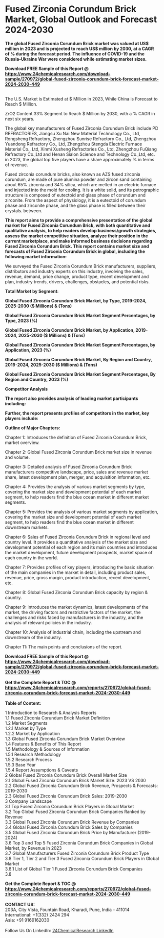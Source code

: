 <h1>Fused Zirconia Corundum Brick Market, Global Outlook and Forecast 2024-2030</h1><p><strong>The global Fused Zirconia Corundum Brick market was valued at US$ million in 2023 and is projected to reach US$ million by 2030, at a CAGR of % during the forecast period. The influence of COVID-19 and the Russia-Ukraine War were considered while estimating market sizes.</strong></p><p>
</p><p></p><div><b>Download FREE Sample of this Report @ 
            <a href="https://www.24chemicalresearch.com/download-sample/270972/global-fused-zirconia-corundum-brick-forecast-market-2024-2030-449">
            https://www.24chemicalresearch.com/download-sample/270972/global-fused-zirconia-corundum-brick-forecast-market-2024-2030-449</a></b></div><br><p>
The U.S. Market is Estimated at $ Million in 2023, While China is Forecast to Reach $ Million.</p><p>
ZrO2 Content 33% Segment to Reach $ Million by 2030, with a % CAGR in next six years.</p><p>
The global key manufacturers of Fused Zirconia Corundum Brick include PD REFRACTORIES, Jiangsu Xu Nai New Material Technology Co., Ltd, Rongsheng Refractory, Zhengzhou Sunrise Refractory Co., Ltd, Zhengzhou Yuandong Refractory Co., Ltd, Zhengzhou Stengda Electric Furnace Material Co., Ltd, Xinmi Xusheng Refractories Co., Ltd, Zhengzhou FuQiang Refractory Co.,Ltd and Henan Sialon Science and Technology Co.,Ltd, etc. in 2023, the global top five players have a share approximately % in terms of revenue.</p><p>
Fused zirconia corundum bricks, also known as AZS fused zirconia corundum, are made of pure alumina powder and zircon sand containing about 65% zirconia and 34% silica, which are melted in an electric furnace and injected into the mold for cooling. It is a white solid, and its petrographic structure is composed of eutectoid and glass phase of corundum and zirconite. From the aspect of physiology, it is a eutectoid of corundum phase and zirconite phase, and the glass phase is filled between their crystals. between.</p><p>
<strong>This report aims to provide a comprehensive presentation of the global market for Fused Zirconia Corundum Brick, with both quantitative and qualitative analysis, to help readers develop business/growth strategies, assess the market competitive situation, analyze their position in the current marketplace, and make informed business decisions regarding Fused Zirconia Corundum Brick. This report contains market size and forecasts of Fused Zirconia Corundum Brick in global, including the following market information:</strong></p><p>
</p><p>
</p><p>We surveyed the Fused Zirconia Corundum Brick manufacturers, suppliers, distributors and industry experts on this industry, involving the sales, revenue, demand, price change, product type, recent development and plan, industry trends, drivers, challenges, obstacles, and potential risks.</p><p>
<strong>Total Market by Segment:</strong></p><p>
<strong>Global Fused Zirconia Corundum Brick Market, by Type, 2019-2024, 2025-2030 ($ Millions) &amp; (Tons)</strong></p><p>
<strong>Global Fused Zirconia Corundum Brick Market Segment Percentages, by Type, 2023 (%)</strong></p><p>
</p><p>
<strong>Global Fused Zirconia Corundum Brick Market, by Application, 2019-2024, 2025-2030 ($ Millions) &amp; (Tons)</strong></p><p>
<strong>Global Fused Zirconia Corundum Brick Market Segment Percentages, by Application, 2023 (%)</strong></p><p>
</p><p>
<strong>Global Fused Zirconia Corundum Brick Market, By Region and Country, 2019-2024, 2025-2030 ($ Millions) &amp; (Tons)</strong></p><p>
<strong>Global Fused Zirconia Corundum Brick Market Segment Percentages, By Region and Country, 2023 (%)</strong></p><p>
</p><p>
<strong>Competitor Analysis</strong></p><p>
<strong>The report also provides analysis of leading market participants including:</strong></p><p>
</p><p>
<strong>Further, the report presents profiles of competitors in the market, key players include:</strong></p><p>
</p><p>
<strong>Outline of Major Chapters:</strong></p><p>
</p><p>Chapter 1: Introduces the definition of Fused Zirconia Corundum Brick, market overview.</p><p>
Chapter 2: Global Fused Zirconia Corundum Brick market size in revenue and volume.</p><p>
Chapter 3: Detailed analysis of Fused Zirconia Corundum Brick manufacturers competitive landscape, price, sales and revenue market share, latest development plan, merger, and acquisition information, etc.</p><p>
Chapter 4: Provides the analysis of various market segments by type, covering the market size and development potential of each market segment, to help readers find the blue ocean market in different market segments.</p><p>
Chapter 5: Provides the analysis of various market segments by application, covering the market size and development potential of each market segment, to help readers find the blue ocean market in different downstream markets.</p><p>
Chapter 6: Sales of Fused Zirconia Corundum Brick in regional level and country level. It provides a quantitative analysis of the market size and development potential of each region and its main countries and introduces the market development, future development prospects, market space of each country in the world.</p><p>
Chapter 7: Provides profiles of key players, introducing the basic situation of the main companies in the market in detail, including product sales, revenue, price, gross margin, product introduction, recent development, etc.</p><p>
Chapter 8: Global Fused Zirconia Corundum Brick capacity by region &amp; country.</p><p>
Chapter 9: Introduces the market dynamics, latest developments of the market, the driving factors and restrictive factors of the market, the challenges and risks faced by manufacturers in the industry, and the analysis of relevant policies in the industry.</p><p>
Chapter 10: Analysis of industrial chain, including the upstream and downstream of the industry.</p><p>
Chapter 11: The main points and conclusions of the report.</p><div><b>Download FREE Sample of this Report @ 
            <a href="https://www.24chemicalresearch.com/download-sample/270972/global-fused-zirconia-corundum-brick-forecast-market-2024-2030-449">
            https://www.24chemicalresearch.com/download-sample/270972/global-fused-zirconia-corundum-brick-forecast-market-2024-2030-449</a></b></div><br><div><b>Get the Complete Report & TOC @ 
            <a href="https://www.24chemicalresearch.com/reports/270972/global-fused-zirconia-corundum-brick-forecast-market-2024-2030-449">
            https://www.24chemicalresearch.com/reports/270972/global-fused-zirconia-corundum-brick-forecast-market-2024-2030-449</a></b></div><br>
            <b>Table of Content:</b><p>1 Introduction to Research & Analysis Reports<br />
    1.1 Fused Zirconia Corundum Brick Market Definition<br />
    1.2 Market Segments<br />
        1.2.1 Market by Type<br />
        1.2.2 Market by Application<br />
    1.3 Global Fused Zirconia Corundum Brick Market Overview<br />
    1.4 Features & Benefits of This Report<br />
    1.5 Methodology & Sources of Information<br />
        1.5.1 Research Methodology<br />
        1.5.2 Research Process<br />
        1.5.3 Base Year<br />
        1.5.4 Report Assumptions & Caveats<br />
2 Global Fused Zirconia Corundum Brick Overall Market Size<br />
    2.1 Global Fused Zirconia Corundum Brick Market Size: 2023 VS 2030<br />
    2.2 Global Fused Zirconia Corundum Brick Revenue, Prospects & Forecasts: 2019-2030<br />
    2.3 Global Fused Zirconia Corundum Brick Sales: 2019-2030<br />
3 Company Landscape<br />
    3.1 Top Fused Zirconia Corundum Brick Players in Global Market<br />
    3.2 Top Global Fused Zirconia Corundum Brick Companies Ranked by Revenue<br />
    3.3 Global Fused Zirconia Corundum Brick Revenue by Companies<br />
    3.4 Global Fused Zirconia Corundum Brick Sales by Companies<br />
    3.5 Global Fused Zirconia Corundum Brick Price by Manufacturer (2019-2024)<br />
    3.6 Top 3 and Top 5 Fused Zirconia Corundum Brick Companies in Global Market, by Revenue in 2023<br />
    3.7 Global Manufacturers Fused Zirconia Corundum Brick Product Type<br />
    3.8 Tier 1, Tier 2 and Tier 3 Fused Zirconia Corundum Brick Players in Global Market<br />
        3.8.1 List of Global Tier 1 Fused Zirconia Corundum Brick Companies<br />
        3.8</p><div><b>Get the Complete Report & TOC @ 
            <a href="https://www.24chemicalresearch.com/reports/270972/global-fused-zirconia-corundum-brick-forecast-market-2024-2030-449">
            https://www.24chemicalresearch.com/reports/270972/global-fused-zirconia-corundum-brick-forecast-market-2024-2030-449</a></b></div><br><b>CONTACT US:</b><br>
            203A, City Vista, Fountain Road, Kharadi, Pune, India - 411014<br>
            International: +1(332) 2424 294<br>
            Asia: +91 9169162030 <br><br>
            Follow Us On LinkedIn: <a href="https://www.linkedin.com/company/24chemicalresearch/">24ChemicalResearch LinkedIn</a>